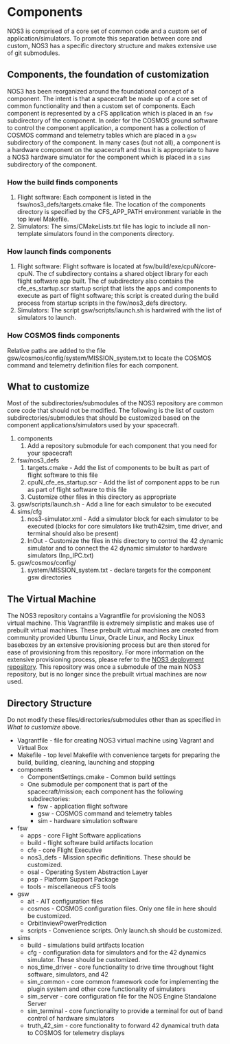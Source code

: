 # Components
NOS3 is comprised of a core set of common code and a custom set of application/simulators.  To promote this separation between core and custom, NOS3 has a specific directory structure and makes extensive use of git submodules.

## Components, the foundation of customization

NOS3 has been reorganized around the foundational concept of a component.  The intent is that a spacecraft be made up of a core set of common functionality and then a custom set of components.  Each component is represented by a cFS application which is placed in an `fsw` subdirectory of the component.  In order for the COSMOS ground software to control the component application, a component has a collection of COSMOS command and telemetry tables which are placed in a `gsw` subdirectory of the component.  In many cases (but not all), a component is a hardware component on the spacecraft and thus it is appropriate to have a NOS3 hardware simulator for the component which is placed in a `sims` subdirectory of the component.

### How the build finds components
1.  Flight software:  Each component is listed in the fsw/nos3_defs/targets.cmake file.  The location of the components directory is specified by the CFS_APP_PATH environment variable in the top level Makefile.
2.  Simulators:  The sims/CMakeLists.txt file has logic to include all non-template simulators found in the components directory.

### How launch finds components
1.  Flight software:  Flight software is located at fsw/build/exe/cpuN/core-cpuN.  The cf subdirectory contains a shared object library for each flight software app built.  The cf subdirectory also contains the cfe_es_startup.scr startup script that lists the apps and components to execute as part of flight software; this script is created during the build process from startup scripts in the fsw/nos3_defs directory.
2.  Simulators:  The script gsw/scripts/launch.sh is hardwired with the list of simulators to launch.

### How COSMOS finds components
Relative paths are added to the file gsw/cosmos/config/system/MISSION_system.txt to locate the COSMOS command and telemetry definition files for each component.

## What to customize

Most of the subdirectories/submodules of the NOS3 repository are common core code that should not be modified.  The following is the list of custom subdirectories/submodules that should be customized based on the component applications/simulators used by your spacecraft.

1.  components
    1.  Add a repository submodule for each component that you need for your spacecraft
2.  fsw/nos3_defs
    1.  targets.cmake - Add the list of components to be built as part of flight software to this file
    2.  cpuN_cfe_es_startup.scr - Add the list of component apps to be run as part of flight software to this file
    3.  Customize other files in this directory as appropriate
3.  gsw/scripts/launch.sh - Add a line for each simulator to be executed
4.  sims/cfg
    1.  nos3-simulator.xml - Add a simulator block for each simulator to be executed (blocks for core simulators like truth42sim, time driver, and terminal should also be present)
    2.  InOut - Customize the files in this directory to control the 42 dynamic simulator and to connect the 42 dynamic simulator to hardware simulators (Inp_IPC.txt)
5.  gsw/cosmos/config/
    1.  system/MISSION_system.txt - declare targets for the component gsw directories


## The Virtual Machine

The NOS3 repository contains a Vagrantfile for provisioning the NOS3 virtual machine.  This Vagrantfile is extremely simplistic and makes use of prebuilt virtual machines.  These prebuilt virtual machines are created from community provided Ubuntu Linux, Oracle Linux, and Rocky Linux baseboxes by an extensive provisioning process but are then stored for ease of provisioning from this repository.  For more information on the extensive provisioning process, please refer to the [NOS3 deployment repository](https://github.com/nasa-itc/deployment).  This repository was once a submodule of the main NOS3 repository, but is no longer since the prebuilt virtual machines are now used. 


## Directory Structure

Do not modify these files/directories/submodules other than as specified in _What to customize_ above.

* Vagrantfile - file for creating NOS3 virtual machine using Vagrant and Virtual Box
* Makefile - top level Makefile with convenience targets for preparing the build, building, cleaning, launching and stopping
* components
  * ComponentSettings.cmake - Common build settings
  * One submodule per component that is part of the spacecraft/mission; each component has the following subdirectories:
    * fsw - application flight software
    * gsw - COSMOS command and telemetry tables
    * sim - hardware simulation software
* fsw
  * apps - core Flight Software applications
  * build - flight software build artifacts location
  * cfe - core Flight Executive
  * nos3_defs - Mission specific definitions.  These should be customized.
  * osal - Operating System Abstraction Layer
  * psp - Platform Support Package
  * tools - miscellaneous cFS tools
* gsw
  * ait - AIT configuration files
  * cosmos - COSMOS configuration files.  Only one file in here should be customized.
  * OrbitInviewPowerPrediction
  * scripts - Convenience scripts.  Only launch.sh should be customized.
* sims
  * build - simulations build artifacts location
  * cfg - configuration data for simulators and for the 42 dynamics simulator.  These should be customized.
  * nos_time_driver - core functionality to drive time throughout flight software, simulators, and 42
  * sim_common - core common framework code for implementing the plugin system and other core functionality of simulators
  * sim_server - core configuration file for the NOS Engine Standalone Server
  * sim_terminal - core functionality to provide a terminal for out of band control of hardware simulators
  * truth_42_sim - core functionality to forward 42 dynamical truth data to COSMOS for telemetry displays



